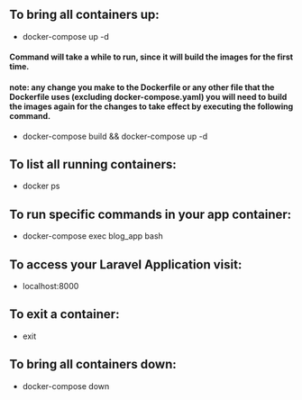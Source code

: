 ## To bring all containers up:

* docker-compose up -d

#### Command will take a while to run, since it will build the images for the first time.

#### note: any change you make to the Dockerfile or any other file that the Dockerfile uses (excluding docker-compose.yaml) you will need to build the images again for the changes to take effect by executing the following command.

* docker-compose build && docker-compose up -d

## To list all running containers:

* docker ps

## To run specific commands in your app container:

* docker-compose exec blog_app bash

## To access your Laravel Application visit:

* localhost:8000

## To exit a container:

* exit

## To bring all containers down:

* docker-compose down

